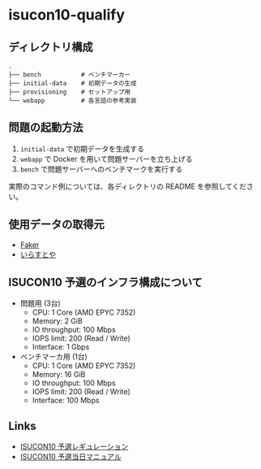 # isucon10-qualify

## ディレクトリ構成

```
.
├── bench           # ベンチマーカー
├── initial-data    # 初期データの生成
├── provisioning    # セットアップ用
└── webapp          # 各言語の参考実装
```

## 問題の起動方法

1. `initial-data` で初期データを生成する
2. `webapp` で Docker を用いて問題サーバーを立ち上げる
3. `bench` で問題サーバーへのベンチマークを実行する

実際のコマンド例については、各ディレクトリの README を参照してください。


## 使用データの取得元

- [Faker](https://faker.readthedocs.io/)
- [いらすとや](https://www.irasutoya.com/)

## ISUCON10 予選のインフラ構成について

- 問題用 (3台)
    - CPU: 1 Core (AMD EPYC 7352)
    - Memory: 2 GiB
    - IO throughput: 100 Mbps
    - IOPS limit: 200 (Read / Write)
    - Interface: 1 Gbps
- ベンチマーカ用 (1台)
    - CPU: 1 Core  (AMD EPYC 7352)
    - Memory: 16 GiB
    - IO throughput: 100 Mbps
    - IOPS limit: 200 (Read / Write)
    - Interface: 100 Mbps

## Links

- [ISUCON10 予選レギュレーション](http://isucon.net/archives/54753430.html)
- [ISUCON10 予選当日マニュアル](https://gist.github.com/progfay/25edb2a9ede4ca478cb3e2422f1f12f6)


